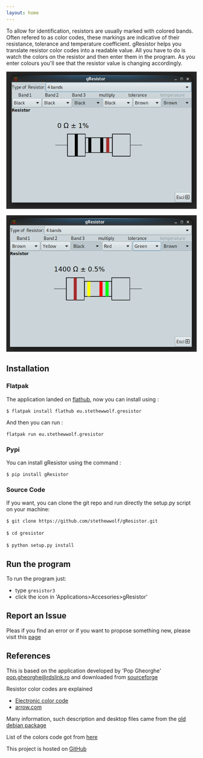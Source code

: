 ```yaml
---
layout: home
---
```


To allow for identification, resistors are usually marked
with colored bands. Often refered to as color codes, these
markings are indicative of their resistance, tolerance and
temperature coefficient. gResistor helps you translate
resistor color codes into a readable value. All you have to
do is watch the colors on the resistor and then enter them
in the program. As you enter colours you'll see that the
resistor value is changing accordingly.


![](images/screenshot_1.png)

![](images/screenshot_2.png)

## Installation

### Flatpak

The application landed on [flathub](https://flathub.org/apps/details/eu.stethewwolf.gresistor), now you can install using :

```
$ flatpak install flathub eu.stethewwolf.gresistor

```

And then you can run : 


```
flatpak run eu.stethewwolf.gresistor

```

### Pypi

You can install gResistor using the command :
```
$ pip install gResistor
```

### Source Code
If you want, you can clone the git repo and run directly the setup.py script on your machine:

```
$ git clone https://github.com/stethewwolf/gResistor.git

$ cd gresistor

$ python setup.py install

```

## Run the program

To run the program just:
  * type `gresistor3`
  * click the icon in 'Applications>Accesories>gResistor'

## Report an Issue

Pleas if you find an error or if you want to propose something new, please visit this [page](https://github.com/stethewwolf/gResistor/issues)


## References

This is based on the application developed by 'Pop Gheorghe' <pop.gheorghe@rdslink.ro> and downloaded from [sourceforge](https://sourceforge.net/projects/gresistor/)

Resistor color codes are explained 
 * [Electronic color code](https://en.wikipedia.org/wiki/Electronic_color_code#Resistor_code)
 * [arrow.com](https://www.arrow.com/en/research-and-events/articles/resistor-color-code)

Many information, such description and desktop files came from the [old debian
package](http://archive.ubuntu.com/ubuntu/pool/universe/g/gresistor/gresistor_0.0.1-0ubuntu3_all.deb)

List of the colors code got from [here](https://www.rapidtables.com/web/color/RGB_Color.html)

This project is hosted on [GitHub](https://github.com/stethewwolf/gResistor)
